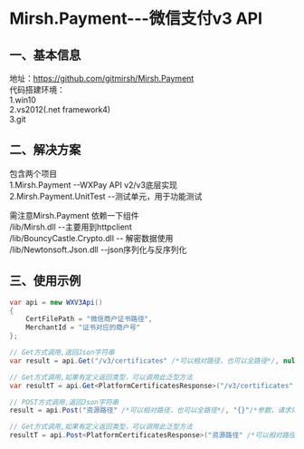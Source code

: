# Mirsh.Payment---微信支付v3 API

## 一、基本信息
地址：https://github.com/gitmirsh/Mirsh.Payment  
代码搭建环境：  
1.win10   
2.vs2012(.net framework4)  
3.git  

## 二、解决方案
包含两个项目  
1.Mirsh.Payment               --WXPay API v2/v3底层实现  
2.Mirsh.Payment.UnitTest      --测试单元，用于功能测试  
  
需注意Mirsh.Payment 依赖一下组件  
/lib/Mirsh.dll                 --主要用到httpclient  
/lib/BouncyCastle.Crypto.dll   -- 解密数据使用  
/lib/Newtonsoft.Json.dll       --json序列化与反序列化  
  
## 三、使用示例
```csharp
var api = new WXV3Api()
{
    CertFilePath = "微信商户证书路径",
    MerchantId = "证书对应的商户号"
};

// Get方式调用,返回Json字符串
var result = api.Get("/v3/certificates" /*可以相对路径，也可以全路径*/, null/*参数，字典类型*/);

// Get方式调用,如果有定义返回类型，可以调用此泛型方法
var resultT = api.Get<PlatformCertificatesResponse>("/v3/certificates" /*可以相对路径，也可以全路径*/, null/*参数，字典类型*/);

// POST方式调用,返回Json字符串
result = api.Post("资源路径" /*可以相对路径，也可以全路径*/, "{}"/*参数，请求体json字符串*/);

// Get方式调用,如果有定义返回类型，可以调用此泛型方法
resultT = api.Post<PlatformCertificatesResponse>("资源路径" /*可以相对路径，也可以全路径*/, "{}"/*参数，请求体json字符串*/
```
